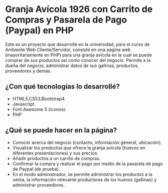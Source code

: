 # Granja Avícola 1926 con Carrito de Compras y Pasarela de Pago (Paypal) en PHP
Este es un proyecto que desarrollé en la universidad, para el curso de Ambiente Web Cliente/Servidor, consiste en una página web (mayoritariamente en PHP) para una granja avícola en la cual se puede comprar de sus productos así como conocer del negocio. Permite a la dueña del negocio, administrar datos de sus gallinas, productos, proveedores y demás.
## ¿Con qué tecnologías lo desarrollé?
* HTML5,CSS3,Bootstrap4.
* Javascript.
* Font Awesome 5 (íconos).
* PHP
## ¿Qué se puede hacer en la página?
* Conocer acerca del negocio (contacto, información general, ubicación).
* Visualizar los productos que ofrece la granja avícola (huevos en diferentes presentaciones) y sus precios.
* Añadir productos a un carrito de compras.
* Confirmar la compra y realizar el pago por medio de la pasarela de pago de Paypal (de prueba).
* En el modo administrador, se permite administrar los productos a la venta, la información relevante productoras de los huevos (gallinas) y administrar proveedores. 
